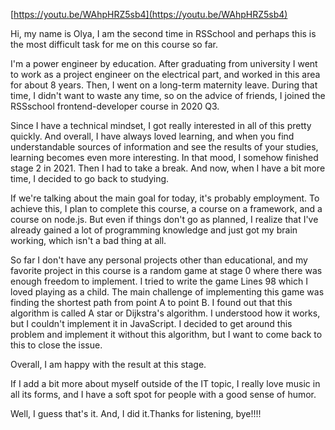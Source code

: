 [https://youtu.be/WAhpHRZ5sb4](https://youtu.be/WAhpHRZ5sb4)

Hi, my name is Olya, I am the second time in RSSchool and perhaps this is the most difficult task for me on this course so far.

I'm a power engineer by education. After graduating from university I went to work as a project engineer on the electrical part, and worked in this area for about 8 years. Then, I went on a long-term maternity leave. During that time, I didn't want to waste any time, so on the advice of friends, I joined the RSSschool frontend-developer course in 2020 Q3.

Since I have a technical mindset, I got really interested in all of this pretty quickly. And overall, I have always loved learning, and when you find understandable sources of information and see the results of your studies, learning becomes even more interesting. In that mood, I somehow finished stage 2 in 2021. Then I had to take a break. And now, when I have a bit more time, I decided to go back to studying.

If we're talking about the main goal for today, it's probably employment. To achieve this, I plan to complete this course, a course on a framework, and a course on node.js. But even if things don't go as planned, I realize that I've already gained a lot of programming knowledge and just got my brain working, which isn't a bad thing at all.

So far I don't have any personal projects other than educational, and my favorite project in this course is a random game at stage 0 where there was enough freedom to implement. I tried to write the game Lines 98 which I loved playing as a child.
The main challenge of implementing this game was finding the shortest path from point A to point B. I found out that this algorithm is called A star or Dijkstra's algorithm. I understood how it works, but I couldn't implement it in JavaScript. I decided to get around this problem and implement it without this algorithm, but I want to come back to this to close the issue.

Overall, I am happy with the result at this stage.

If I add a bit more about myself outside of the IT topic, I really love music in all its forms, and I have a soft spot for people with a good sense of humor.

Well, I guess that's it. And, I did it.Thanks for listening, bye!!!!
